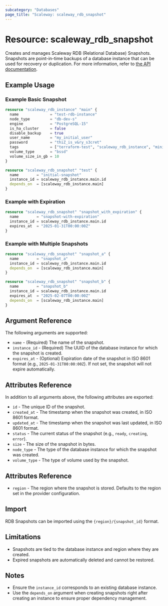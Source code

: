 ```yaml
---
subcategory: "Databases"
page_title: "Scaleway: scaleway_rdb_snapshot"
---
```


# Resource: scaleway_rdb_snapshot

Creates and manages Scaleway RDB (Relational Database) Snapshots.
Snapshots are point-in-time backups of a database instance that can be used for recovery or duplication.
For more information, refer to [the API documentation](https://www.scaleway.com/en/developers/api/managed-database-postgre-mysql/).

## Example Usage

### Example Basic Snapshot

```terraform
resource "scaleway_rdb_instance" "main" {
  name              = "test-rdb-instance"
  node_type         = "db-dev-s"
  engine            = "PostgreSQL-15"
  is_ha_cluster     = false
  disable_backup    = true
  user_name         = "my_initial_user"
  password          = "thiZ_is_v&ry_s3cret"
  tags              = ["terraform-test", "scaleway_rdb_instance", "minimal"]
  volume_type       = "bssd"
  volume_size_in_gb = 10
}

resource "scaleway_rdb_snapshot" "test" {
  name        = "initial-snapshot"
  instance_id = scaleway_rdb_instance.main.id
  depends_on  = [scaleway_rdb_instance.main]
}
```

### Example with Expiration

```terraform
resource "scaleway_rdb_snapshot" "snapshot_with_expiration" {
  name        = "snapshot-with-expiration"
  instance_id = scaleway_rdb_instance.main.id
  expires_at  = "2025-01-31T00:00:00Z"
}
```

### Example with Multiple Snapshots

```terraform
resource "scaleway_rdb_snapshot" "snapshot_a" {
  name        = "snapshot_a"
  instance_id = scaleway_rdb_instance.main.id
  depends_on  = [scaleway_rdb_instance.main]
}

resource "scaleway_rdb_snapshot" "snapshot_b" {
  name        = "snapshot_b"
  instance_id = scaleway_rdb_instance.main.id
  expires_at  = "2025-02-07T00:00:00Z"
  depends_on  = [scaleway_rdb_instance.main]
}
```

## Argument Reference

The following arguments are supported:

- `name` - (Required) The name of the snapshot.
- `instance_id` - (Required) The UUID of the database instance for which the snapshot is created.
- `expires_at` - (Optional) Expiration date of the snapshot in ISO 8601 format (e.g., `2025-01-31T00:00:00Z`). If not set, the snapshot will not expire automatically.

## Attributes Reference

In addition to all arguments above, the following attributes are exported:

- `id` - The unique ID of the snapshot.
- `created_at` - The timestamp when the snapshot was created, in ISO 8601 format.
- `updated_at` - The timestamp when the snapshot was last updated, in ISO 8601 format.
- `status` - The current status of the snapshot (e.g., `ready`, `creating`, `error`).
- `size` - The size of the snapshot in bytes.
- `node_type` - The type of the database instance for which the snapshot was created.
- `volume_type` - The type of volume used by the snapshot.

## Attributes Reference

- `region` - The region where the snapshot is stored. Defaults to the region set in the provider configuration.

## Import

RDB Snapshots can be imported using the `{region}/{snapshot_id}` format.

## Limitations

- Snapshots are tied to the database instance and region where they are created.
- Expired snapshots are automatically deleted and cannot be restored.

## Notes

- Ensure the `instance_id` corresponds to an existing database instance.
- Use the `depends_on` argument when creating snapshots right after creating an instance to ensure proper dependency management.

